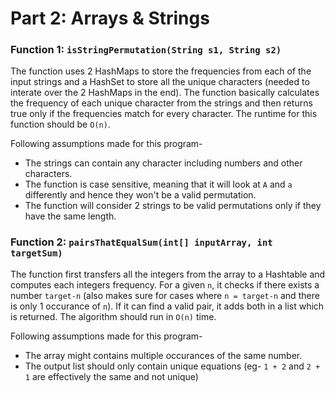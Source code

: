 # Part 2: Arrays & Strings

### Function 1: `isStringPermutation(String s1, String s2)`
The function uses 2 HashMaps to store the frequencies from each of the input strings and a HashSet to store all the unique characters (needed to interate over the 2 HashMaps in the end). The function basically calculates the frequency of each unique character from the strings and then returns true only if the frequencies match for every character. The runtime for this function should be `O(n)`.

Following assumptions made for this program-
- The strings can contain any character including numbers and other characters.
- The function is case sensitive, meaning that it will look at `A` and `a` differently and hence they won't be a valid permutation.
- The function will consider 2 strings to be valid permutations only if they have the same length.


### Function 2: `pairsThatEqualSum(int[] inputArray, int targetSum)`
The function first transfers all the integers from the array to a Hashtable and computes each integers frequency. For a given `n`, it checks if there exists a number `target-n` (also makes sure for cases where `n = target-n` and there is only 1 occurance of `n`). If it can find a valid pair, it adds both in a list which is returned. The algorithm should run in `O(n)` time.

Following assumptions made for this program-
- The array might contains multiple occurances of the same number.
- The output list should only contain unique equations (eg- `1 + 2` and `2 + 1` are effectively the same and not unique)
